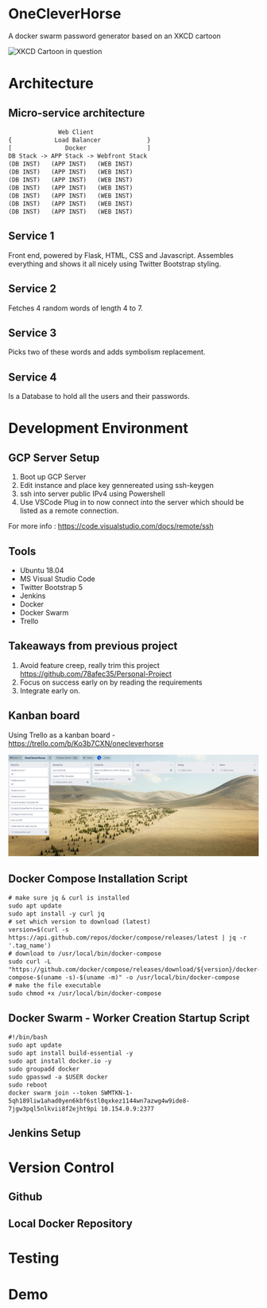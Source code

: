 # OneCleverHorse
A docker swarm password generator based on an XKCD cartoon

![XKCD Cartoon in question](https://imgs.xkcd.com/comics/password_strength.png)

# Architecture

## Micro-service architecture 

                  Web Client
    {            Load Balancer             }    
    [               Docker                 ]    
    DB Stack -> APP Stack -> Webfront Stack     
    (DB INST)   (APP INST)   (WEB INST)
    (DB INST)   (APP INST)   (WEB INST)
    (DB INST)   (APP INST)   (WEB INST)
    (DB INST)   (APP INST)   (WEB INST)
    (DB INST)   (APP INST)   (WEB INST)
    (DB INST)   (APP INST)   (WEB INST)
    (DB INST)   (APP INST)   (WEB INST)

## Service 1
Front end, powered by Flask, HTML, CSS and Javascript. Assembles everything and shows it all nicely using Twitter Bootstrap styling.
## Service 2
Fetches 4 random words of length 4 to 7.
## Service 3
Picks two of these words and adds symbolism replacement.
## Service 4
Is a Database to hold all the users and their passwords.

# Development Environment
## GCP Server Setup
1. Boot up GCP Server
2. Edit instance and place key gennereated using     ssh-keygen
3. ssh into server public IPv4 using Powershell
4. Use VSCode Plug in to now connect into the server which should be listed as a remote connection. 

For more info : <https://code.visualstudio.com/docs/remote/ssh>

## Tools

+ Ubuntu 18.04
+ MS Visual Studio Code 
+ Twitter Bootstrap 5
+ Jenkins
+ Docker
+ Docker Swarm
+ Trello

## Takeaways from previous project

1. Avoid feature creep, really trim this project <https://github.com/78afec35/Personal-Project>
2. Focus on success early on by reading the requirements
3. Integrate early on.

## Kanban board

Using Trello as a kanban board - <https://trello.com/b/Ko3b7CXN/onecleverhorse>

![Trello](./ReadmeAssets/Trello.png)

## Docker Compose Installation Script

    # make sure jq & curl is installed
    sudo apt update
    sudo apt install -y curl jq
    # set which version to download (latest)
    version=$(curl -s https://api.github.com/repos/docker/compose/releases/latest | jq -r '.tag_name')
    # download to /usr/local/bin/docker-compose
    sudo curl -L "https://github.com/docker/compose/releases/download/${version}/docker-compose-$(uname -s)-$(uname -m)" -o /usr/local/bin/docker-compose
    # make the file executable
    sudo chmod +x /usr/local/bin/docker-compose

## Docker Swarm - Worker Creation Startup Script

    #!/bin/bash 
    sudo apt update
    sudo apt install build-essential -y 
    sudo apt install docker.io -y
    sudo groupadd docker
    sudo gpasswd -a $USER docker
    sudo reboot
    docker swarm join --token SWMTKN-1-5qh189liw1ahad0yen6kbf6stl0qxkez1144wn7azwg4w9ide8-7jgw3pql5nlkvii8f2ejht9pi 10.154.0.9:2377

## Jenkins Setup


# Version Control

## Github

## Local Docker Repository

# Testing 

# Demo